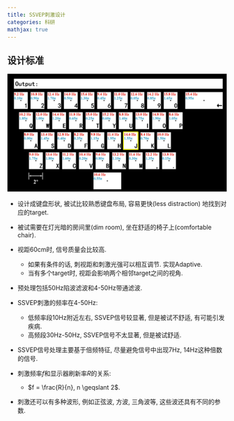 ```yaml
---
title: SSVEP刺激设计
categories: 科研
mathjax: true
---
```




## 设计标准

![SSVEP刺激](./ssvep_stimulus/image-20240804122048217.png)

* 设计成键盘形状, 被试比较熟悉键盘布局, 容易更快(less distraction) 地找到对应的target.
* 被试需要在灯光暗的房间里(dim room), 坐在舒适的椅子上(comfortable chair).
* 视距60cm时, 信号质量会比较高.
  * 如果有条件的话, 刺视距和刺激光强可以相互调节. 实现Adaptive.
  * 当有多个target时, 视距会影响两个相邻target之间的视角.
* 预处理包括50Hz陷波滤波和4-50Hz带通滤波.
* SSVEP刺激的频率在4-50Hz:
  * 低频率段10Hz附近左右, SSVEP信号较显著, 但是被试不舒适, 有可能引发疾病.
  * 高频段30Hz-50Hz, SSVEP信号不太显著, 但是被试舒适.
* SSVEP信号处理主要基于倍频特征, 尽量避免信号中出现7Hz, 14Hz这种倍数的信号.
* 刺激频率$f$和显示器刷新率$R$的关系:
  * $f = \frac{R}{n}, n \geqslant 2$.

* 刺激还可以有多种波形, 例如正弦波, 方波, 三角波等, 这些波还具有不同的参数.